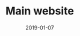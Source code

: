 ---
title: Main website
description: Restyling of the main UBI Banca website, which includes all the landing pages, search, services and support.
client: UBI Banca
role: Lead Interface Designer
skills:
  - Product Design
  - Design System
  - User Experience
  - User Interface
  - Interaction Design
date: 2019-01-07
finished: true
layout: work
permalink: false
thumbnail: static/ubi-banca-main-site.jpg
eleventyExcludeFromCollections: true
---